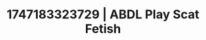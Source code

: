 ---
categories:
- Nude shadows
- Raw connection
- Nighttime romance
- Mormon threesome
- Closeness kink
image: /assets/images/1747183323729.webp
layout: post
seo:
  description: Featured content with premium Scat Fetish, ABDL Play. HD images available.
  keywords: Scat Fetish, ABDL Play
  og_image: /assets/images/1747183323729.webp
  schema_type: VisualArtwork
tags:
- '#1747183323729'
- Scat Fetish
- ABDL Play
title: 1747183323729 | ABDL Play Scat Fetish
---